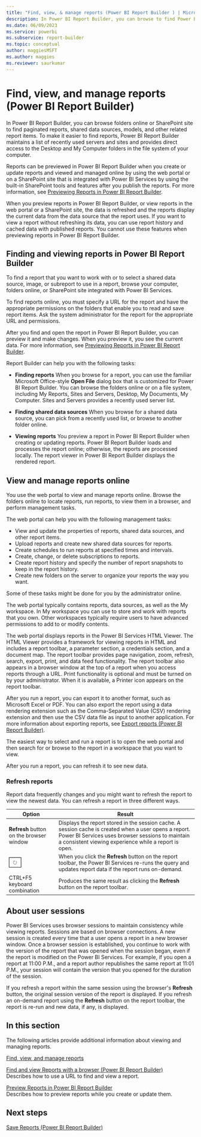 ```yaml
---
title: "Find, view, & manage reports (Power BI Report Builder ) | Microsoft Docs"
description: In Power BI Report Builder, you can browse to find Power BI paginated reports, shared data sources, models, and other related report items.
ms.date: 06/09/2023
ms.service: powerbi
ms.subservice: report-builder
ms.topic: conceptual
author: maggiesMSFT
ms.author: maggies
ms.reviewer: saurkumar
---
```

# Find, view, and manage reports (Power BI Report Builder)
  In Power BI Report Builder, you can browse folders online or SharePoint site to find paginated reports, shared data sources, models, and other related report items. To make it easier to find reports, Power BI Report Builder maintains a list of recently used servers and sites and provides direct access to the Desktop and My Computer folders in the file system of your computer.
  
  Reports can be previewed in Power BI Report Builder when you create or update reports and viewed and managed online by using the web portal or on a SharePoint site that is integrated with Power BI Services by using the built-in SharePoint tools and features after you publish the reports. For more information, see [Previewing Reports in Power BI Report Builder](/sql/reporting-services/report-builder/previewing-reports-in-report-builder).
  
 When you preview reports in Power BI Report Builder, or view reports in the web portal or a SharePoint site, the data is refreshed and the reports display the current data from the data source that the report uses. If you want to view a report without refreshing its data, you can use report history and cached data with published reports. You cannot use these features when previewing reports in Power BI Report Builder.  
  
  
##  <a name="FindingAndViewingReportsRB30"></a> Finding and viewing reports in Power BI Report Builder  
 
 To find a report that you want to work with or to select a shared data source, image, or subreport to use in a report, browse your computer, folders online, or SharePoint site integrated with Power BI Services.

 To find reports online, you must specify a URL for the report and have the appropriate permissions on the folders that enable you to read and save report items. Ask the system administrator for the report for the appropriate URL and permissions.  
  
 After you find and open the report in Power BI Report Builder, you can preview it and make changes. When you preview it, you see the current data. For more information, see [Previewing Reports in Power BI Report Builder](/sql/reporting-services/report-builder/previewing-reports-in-report-builder).  
  
 Report Builder can help you with the following tasks:  
  
-   **Finding reports** When you browse for a report, you can use the familiar Microsoft Office-style **Open File** dialog box that is customized for Power BI Report Builder. You can browse the folders online or on a file system, including My Reports, Sites and Servers, Desktop, My Documents, My Computer. Sites and Servers provides a recently used server list.  
  
-   **Finding shared data sources** When you browse for a shared data source, you can pick from a recently used list, or browse to another folder online.  
  
-   **Viewing reports** You preview a report in Power BI Report Builder when creating or updating reports. Power BI Report Builder loads and processes the report online; otherwise, the reports are processed locally. The report viewer in Power BI Report Builder displays the rendered report.  
  
 
##  <a name="ViewingAndManagingReportServer"></a> View and manage reports online  
 You use the web portal to view and manage reports online. Browse the folders online to locate reports, run reports, to view them in a browser, and perform management tasks.  
  
 The web portal can help you with the following management tasks:  
  
-   View and update the properties of reports, shared data sources, and other report items.    
-   Upload reports and create new shared data sources for reports.    
-   Create schedules to run reports at specified times and intervals.    
-   Create, change, or delete subscriptions to reports.    
-   Create report history and specify the number of report snapshots to keep in the report history.    
-   Create new folders on the server to organize your reports the way you want.  
  
 Some of these tasks might be done for you by the administrator online.   
  
 The web portal typically contains reports, data sources, as well as the My workspace. In My workspace you can use to store and work with reports that you own. Other workspaces typically require users to have advanced permissions to add to or modify contents.   

 The web portal displays reports in the Power BI Services HTML Viewer. The HTML Viewer provides a framework for viewing reports in HTML and includes a report toolbar, a parameter section, a credentials section, and a document map. The report toolbar provides page navigation, zoom, refresh, search, export, print, and data feed functionality. The report toolbar also appears in a browser window at the top of a report when you access reports through a URL. Print functionality is optional and must be turned on by your administrator. When it is available, a Printer icon appears on the report toolbar. 
  
 After you run a report, you can export it to another format, such as Microsoft Excel or PDF. You can also export the report using a data rendering extension such as the Comma-Separated Value (CSV) rendering extension and then use the CSV data file as input to another application. For more information about exporting reports, see [Export reports &#40;Power BI Report Builder&#41;](/sql/reporting-services/report-builder/export-reports-report-builder-and-ssrs).
  
 The easiest way to select and run a report is to open the web portal and then search for or browse to the report in a workspace that you want to view.  
  
 After you run a report, you can refresh it to see new data.  
  
### Refresh reports  
 Report data frequently changes and you might want to refresh the report to view the newest data. You can refresh a report in three different ways.  
  
|Option|Result|  
|------------|------------|  
|**Refresh** button on the browser window|Displays the report stored in the session cache. A session cache is created when a user opens a report. Power BI Services uses browser sessions to maintain a consistent viewing experience while a report is open.|  
|![Screenshot showing browser refresh button on report toolbar](../report-builder/media/browser-refresh-button-report-toolbar.png)|When you click the **Refresh** button on the report toolbar, the Power BI Services re-runs the query and updates report data if the report runs on-demand.|  
|CTRL+F5 keyboard combination|Produces the same result as clicking the **Refresh** button on the report toolbar.|  
  
  
##  <a name="AboutUserSessions"></a> About user sessions  
 Power BI Services uses browser sessions to maintain consistency while viewing reports. Sessions are based on browser connections. A new session is created every time that a user opens a report in a new browser window. Once a browser session is established, you continue to work with the version of the report that was opened when the session began, even if the report is modified on the Power BI Services. For example, if you open a report at 11:00 P.M., and a report author republishes the same report at 11:01 P.M., your session will contain the version that you opened for the duration of the session.  
  
 If you refresh a report within the same session using the browser's **Refresh** button, the original session version of the report is displayed. If you refresh an on-demand report using the **Refresh** button on the report toolbar, the report is re-run and new data, if any, is displayed.  
  
 
##  <a name="InThisSection"></a> In this section  
 The following articles provide additional information about viewing and managing reports.  
  
 [Find, view, and manage reports](/sql/reporting-services/report-builder/finding-viewing-and-managing-reports-report-builder-and-ssrs)
  
 [Find and view Reports with a browser &#40;Power BI Report Builder&#41;](/sql/reporting-services/report-builder/finding-and-viewing-reports-with-a-browser-report-builder-and-ssrs)  
 Describes how to use a URL to find and view a report.  
  
 [Preview Reports in Power BI Report Builder](/sql/reporting-services/report-builder/previewing-reports-in-report-builder)  
 Describes how to preview reports while you create or update them.  
  
## Next steps  
 [Save Reports &#40;Power BI Report Builder&#41;](/sql/reporting-services/report-builder/saving-reports-report-builder)   
